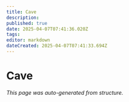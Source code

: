 ```yaml
---
title: Cave
description: 
published: true
date: 2025-04-07T07:41:36.020Z
tags: 
editor: markdown
dateCreated: 2025-04-07T07:41:33.694Z
---
```


# Cave

*This page was auto-generated from structure.*